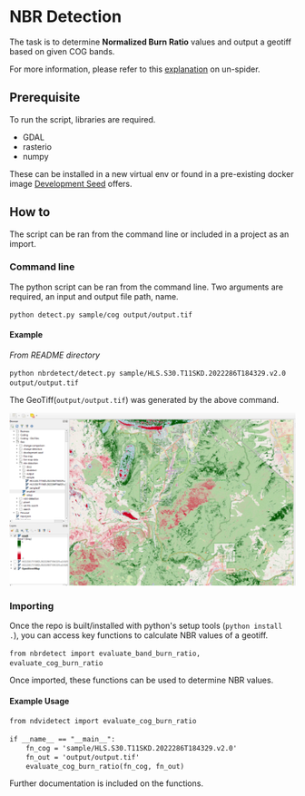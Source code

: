 # NBR Detection

The task is to determine **Normalized Burn Ratio** values and output a geotiff based on given COG bands.

For more information, please refer to this [explanation](https://un-spider.org/advisory-support/recommended-practices/recommended-practice-burn-severity/in-detail/normalized-burn-ratio) on un-spider.

## Prerequisite

To run the script, libraries are required.

- GDAL
- rasterio
- numpy

These can be installed in a new virtual env or found in a pre-existing docker image [Development Seed](https://developmentseed.org/blog/2017-08-17-introducing-geolambda) offers.

## How to

The script can be ran from the command line or included in a project as an import.

### Command line

The python script can be ran from the command line. Two arguments are required, an input and output file path, name.

`python detect.py sample/cog output/output.tif`

#### Example

*From README directory*

`python nbrdetect/detect.py sample/HLS.S30.T11SKD.2022286T184329.v2.0 output/output.tif`

The GeoTiff(`output/output.tif`) was generated by the above command.

<img src="docs/output_screenshot.png" width="700">

### Importing

Once the repo is built/installed with python's setup tools (`python install .`), you can access key functions to calculate NBR values of a geotiff.

`from nbrdetect import evaluate_band_burn_ratio, evaluate_cog_burn_ratio`

Once imported, these functions can be used to determine NBR values.

#### Example Usage

```
from ndvidetect import evaluate_cog_burn_ratio
    
if __name__ == "__main__":
    fn_cog = 'sample/HLS.S30.T11SKD.2022286T184329.v2.0'
    fn_out = 'output/output.tif'
    evaluate_cog_burn_ratio(fn_cog, fn_out)
```

Further documentation is included on the functions.
